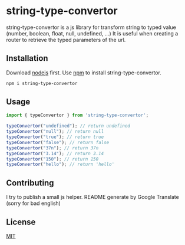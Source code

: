 # string-type-convertor
string-type-convertor is a js library for transform string to typed value (number, boolean, float, null, undefined, ...)
It is useful when creating a router to retrieve the typed parameters of the url.

## Installation

Download [nodejs](https://nodejs.org/) first.
Use [npm](https://www.npmjs.com/package/npm) to install string-type-convertor.

```bash
npm i string-type-convertor
```

## Usage

```js
import { typeConvertor } from 'string-type-convertor';

typeConvertor("undefined"); // return undefined
typeConvertor("null"); // return null
typeConvertor("true"); // return true
typeConvertor("false"); // return false
typeConvertor("37n"); // return 37n
typeConvertor("3.14"); // return 3.14
typeConvertor("150"); // return 150
typeConvertor("hello"); // return 'hello'

```

## Contributing
I try to publish a small js helper.
README generate by Google Translate (sorry for bad english)

## License
[MIT](https://github.com/benevolarX/string-type-convertor/blob/main/LICENSE)
